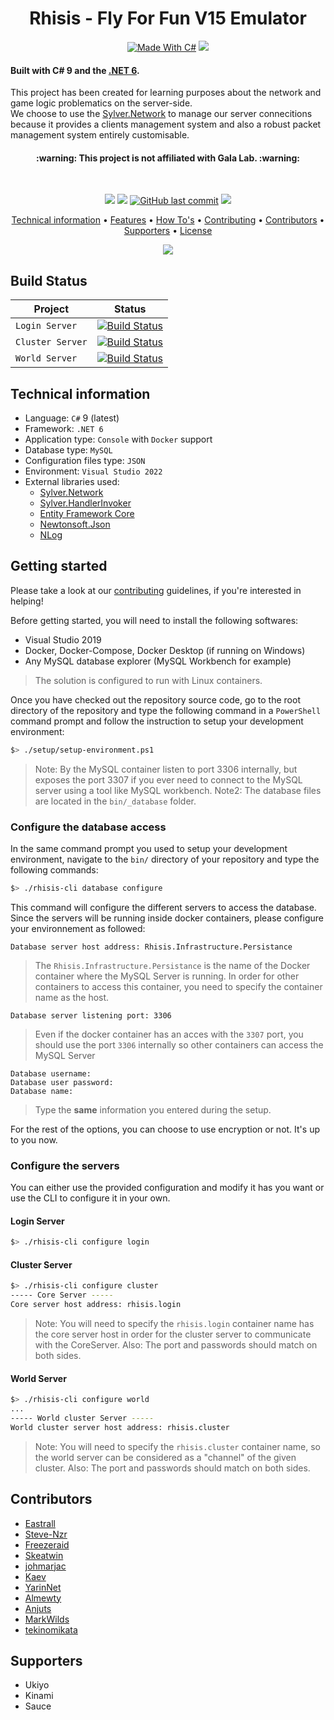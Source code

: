 <h1 align="center">
  Rhisis - Fly For Fun V15 Emulator
  <br>
</h1>

<p align="center">
  <a href="http://forthebadge.com"><img src="http://forthebadge.com/images/badges/made-with-c-sharp.svg" alt="Made With C#"></a>
  <a href="http://forthebadge.com"><img src="http://forthebadge.com/images/badges/built-with-love.svg"></a><br>
</p>

<h4>Built with C# 9 and the <a href="https://dotnet.microsoft.com/download/dotnet-core" target="_blank">.NET 6</a>.</h4>

<p>This project has been created for learning purposes about the network and game logic problematics on the server-side.<br>
We choose to use the <a href="https://github.com/Eastrall/Sylver.Network">Sylver.Network</a> to manage our server connecitions because it provides a clients management system and also a robust packet management system entirely customisable.</p>

<h4 align="center">:warning: This project is not affiliated with Gala Lab. :warning:</h4><br>

<p align="center">
  <a href="https://www.codacy.com/app/Eastrall/Rhisis?utm_source=github.com&amp;utm_medium=referral&amp;utm_content=Eastrall/Rhisis&amp;utm_campaign=Badge_Grade"><img src="https://api.codacy.com/project/badge/Grade/500148ec8bdd4f2e954f11c682c39f3c"></a>
  <a href="https://codecov.io/gh/Eastrall/Rhisis"><img src="https://codecov.io/gh/Eastrall/Rhisis/branch/develop/graph/badge.svg" /></a>
  <a href="https://github.com/Eastrall/Rhisis/commits/develop"><img src="https://img.shields.io/github/last-commit/Eastrall/Rhisis.svg?style=flat-square&logo=github&logoColor=white" alt="GitHub last commit"></a>
  <a href="https://discord.gg/z8K22p8"><img src="https://discordapp.com/api/guilds/294405146300121088/widget.png"></a>
</p>
	    
<p align="center">
  <a href="#technical-information">Technical information</a> •
  <a href="https://github.com/Eastrall/Rhisis/blob/develop/Features.md">Features</a> •
  <a href="https://github.com/Eastrall/Rhisis/tree/develop/docs/howtos">How To's</a> •
  <a href="#contributing">Contributing</a> •
  <a href="#contributors">Contributors</a> •
  <a href="#supporters">Supporters</a> •
  <a href="https://github.com/Eastrall/Rhisis/blob/develop/LICENSE">License</a>
</p>

<p align="center"><img src="https://i.imgur.com/wpfB1VZ.gif"></p>

## Build Status

| Project 	| Status 	|
|---------	|--------	|
| `Login Server` | [![Build Status](https://dev.azure.com/eastrall/Rhisis/_apis/build/status/Login%20Server?branchName=integration%2Fazuredevops)](https://dev.azure.com/eastrall/Rhisis/_build/latest?definitionId=7&branchName=integration%2Fazuredevops) |
| `Cluster Server` | [![Build Status](https://dev.azure.com/eastrall/Rhisis/_apis/build/status/Cluster%20Server?branchName=integration%2Fazuredevops)](https://dev.azure.com/eastrall/Rhisis/_build/latest?definitionId=8&branchName=integration%2Fazuredevops) |
| `World Server` | [![Build Status](https://dev.azure.com/eastrall/Rhisis/_apis/build/status/World%20Server?branchName=integration%2Fazuredevops)](https://dev.azure.com/eastrall/Rhisis/_build/latest?definitionId=6&branchName=integration%2Fazuredevops) |

## Technical information

- Language: `C#` 9 (latest)
- Framework: `.NET 6`
- Application type: `Console` with `Docker` support
- Database type: `MySQL`
- Configuration files type: `JSON`
- Environment: `Visual Studio 2022`
- External libraries used:
	- [Sylver.Network][sylvernetwork]
	- [Sylver.HandlerInvoker](https://github.com/Eastrall/Sylver.HandlerInvoker)
	- [Entity Framework Core](https://github.com/aspnet/EntityFrameworkCore)
	- [Newtonsoft.Json](https://github.com/JamesNK/Newtonsoft.Json)
	- [NLog](https://github.com/NLog/NLog)

## Getting started

Please take a look at our [contributing](https://github.com/Eastrall/Rhisis/blob/develop/CONTRIBUTING.md) guidelines, if you're interested in helping!

Before getting started, you will need to install the following softwares:

- Visual Studio 2019
- Docker, Docker-Compose, Docker Desktop (if running on Windows)
- Any MySQL database explorer (MySQL Workbench for example)

> The solution is configured to run with Linux containers.

Once you have checked out the repository source code, go to the root directory of the repository and type the following command in a `PowerShell` command prompt and follow the instruction to setup your development environment:

```sh
$> ./setup/setup-environment.ps1
```

> Note: By the MySQL container listen to port 3306 internally, but exposes the port 3307 if you ever need to connect to the MySQL server using a tool like MySQL workbench.
> Note2: The database files are located in the `bin/_database` folder.

### Configure the database access

In the same command prompt you used to setup your development environment, navigate to the `bin/` directory of your repository and type the following commands:

```sh
$> ./rhisis-cli database configure
```

This command will configure the different servers to access the database. Since the servers will be running inside docker containers, please configure your environnement as followed:

```
Database server host address: Rhisis.Infrastructure.Persistance
```
> The `Rhisis.Infrastructure.Persistance` is the name of the Docker container where the MySQL Server is running. In order for other containers to access this container, you need to specify the container name as the host.

```
Database server listening port: 3306
```
> Even if the docker container has an acces with the `3307` port, you should use the port `3306` internally so other containers can access the MySQL Server

```
Database username:
Database user password:
Database name:
```
> Type the **same** information you entered during the setup.

For the rest of the options, you can choose to use encryption or not. It's up to you now.

### Configure the servers

You can either use the provided configuration and modify it has you want or use the CLI to configure it in your own.

#### Login Server

```sh
$> ./rhisis-cli configure login
```

#### Cluster Server

```sh
$> ./rhisis-cli configure cluster
----- Core Server -----
Core server host address: rhisis.login
```

> Note: You will need to specify the `rhisis.login` container name has the core server host in order for the cluster server to communicate with the CoreServer.
> Also: The port and passwords should match on both sides.

#### World Server

```sh
$> ./rhisis-cli configure world
...
----- World cluster Server -----
World cluster server host address: rhisis.cluster
```

> Note: You will need to specify the `rhisis.cluster` container name, so the world server can be considered as a "channel" of the given cluster.
> Also: The port and passwords should match on both sides.

## Contributors

- [Eastrall](https://github.com/Eastrall)
- [Steve-Nzr](https://github.com/Steve-Nzr)
- [Freezeraid](https://github.com/Freezeraid)
- [Skeatwin](https://github.com/Skeatwin)
- [johmarjac](https://github.com/johmarjac)
- [Kaev](https://github.com/Kaev)
- [YarinNet](https://github.com/YarinNet)
- [Almewty](https://github.com/Almewty)
- [Anjuts](https://github.com/Anjuts)
- [MarkWilds](https://github.com/MarkWilds)
- [tekinomikata](https://github.com/tekinomikata)

## Supporters

- Ukiyo
- Kinami
- Sauce

[sylvernetwork]: https://github.com/Eastrall/Sylver.Network
